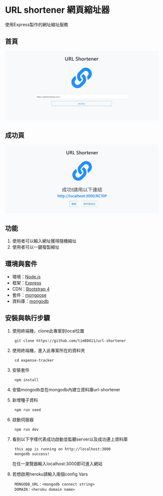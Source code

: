 # URL shortener 網頁縮址器
使用Express製作的網址縮址服務

## 首頁
![Webpicture](/public/index.jpg)

## 成功頁
![Webpicture](/public/shortenSuccess.jpg)

## 功能
1. 使用者可以輸入網址獲得隨機縮址
2. 使用者可以一鍵複製縮址

## 環境與套件
* 環境：[Node.js](https://nodejs.org/en/)
* 框架：[Express](https://expressjs.com/)
* CDN：[Bootstrap 4](https://getbootstrap.com/docs/4.6/getting-started/introduction/)
* 套件：[mongoose](https://mongoosejs.com/)
* 資料庫：[mongodb](https://www.mongodb.com/)


## 安裝與執行步驟
1. 使用終端機，clone此專案到local位置


        git clone https://github.com/tim80411/url-shortener
2. 使用終端機，進入此專案所在的資料夾


        cd expense-tracker

3. 安裝套件


        npm install
4. 安裝mongodb並在mongodb內建立資料庫url-shortener
5. 新增種子資料


        npm run seed

6. 啟動伺服器


        npm run dev
7. 看到以下字樣代表成功啟動並監聽server以及成功連上資料庫


        this app is running on http://localhost:3000
        mongodb success!

    在任一瀏覽器輸入localhost:3000即可進入網站
8. 若想啟用heroku請輸入兩個config Vars


        MONGODB_URL：<mongodb connect string>
        DOMAIN：<heroku domain name>

        





